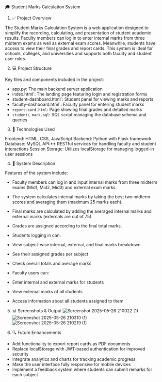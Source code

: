 🎓 Student Marks Calculation System

1. ✅ Project Overview

The Student Marks Calculation System is a web application designed to simplify the recording, calculating, and presentation of student academic results. Faculty members can log in to enter internal marks from three midterm exams as well as external exam scores. Meanwhile, students have access to view their final grades and report cards. This system is ideal for schools, colleges, and universities and supports both faculty and student user roles.

2. 💻 Project Structure

Key files and components included in the project:

* app.py: The main backend server application
* index.html`: The landing page featuring login and registration forms
* student-dashboard.html`: Student panel for viewing marks and reports
* faculty-dashboard.html`: Faculty panel for entering student marks
* `report-card.html`: Page showing final grades and detailed marks
* `student\_mark.sql`: SQL script managing the database schema and queries

 3. 🔧 Technologies Used

Frontend: HTML, CSS, JavaScript
Backend: Python with Flask framework
Database: MySQL
API:** RESTful services for handling faculty and student interactions
Session Storage: Utilizes localStorage for managing logged-in user sessions

4. 📝 System Description

Features of the system include:

* Faculty members can log in and input internal marks from three midterm exams (Mid1, Mid2, Mid3) and external exam marks.
* The system calculates internal marks by taking the best two midterm scores and averaging them (maximum 25 marks each).
* Final marks are calculated by adding the averaged internal marks and external marks (externals are out of 75).
* Grades are assigned according to the final total marks.
* Students logging in can:

 * View subject-wise internal, external, and final marks breakdown
 * See their assigned grades per subject
 * Check overall totals and average marks
* Faculty users can:

 * Enter internal and external marks for students
 * View external marks of all students
 * Access information about all students assigned to them

 5. 📊 Screenshots & Output
![Screenshot 2025-05-26 210022 (1)](https://github.com/user-attachments/assets/09b3961e-2fcf-4bd7-8d82-838146fc9c16)
![Screenshot 2025-05-26 210310 (1)](https://github.com/user-attachments/assets/1b4b809f-16b5-4868-8744-8fae1d514178)
![Screenshot 2025-05-26 210219 (1)](https://github.com/user-attachments/assets/cec306b8-2a6e-45d7-a326-70f38bc00098)






 6. 🔍 Future Enhancements

* Add functionality to export report cards as PDF documents
* Replace localStorage with JWT-based authentication for improved security
* Integrate analytics and charts for tracking academic progress
* Make the user interface fully responsive for mobile devices
* Implement a feedback system where students can submit remarks for each subject

